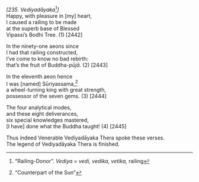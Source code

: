 *\[235. Vediyadāyaka*[^1]*\]*  
Happy, with pleasure in \[my\] heart,  
I caused a railing to be made  
at the superb base of Blessed  
Vipassi’s Bodhi Tree. (1) \[2442\]

In the ninety-one aeons since  
I had that railing constructed,  
I’ve come to know no bad rebirth:  
that’s the fruit of Buddha-*pūjā.* (2) \[2443\]

In the eleventh aeon hence  
I was \[named\] Sūriyassama,[^2]  
a wheel-turning king with great strength,  
possessor of the seven gems. (3) \[2444\]

The four analytical modes,  
and these eight deliverances,  
six special knowledges mastered,  
\[I have\] done what the Buddha taught! (4) \[2445\]

Thus indeed Venerable Vediyadāyaka Thera spoke these verses.  
The legend of Vediyadāyaka Thera is finished.

[^1]: “Railing-Donor”. *Vediya* = *vedi, vedika, vetika,* railing

[^2]: “Counterpart of the Sun”
